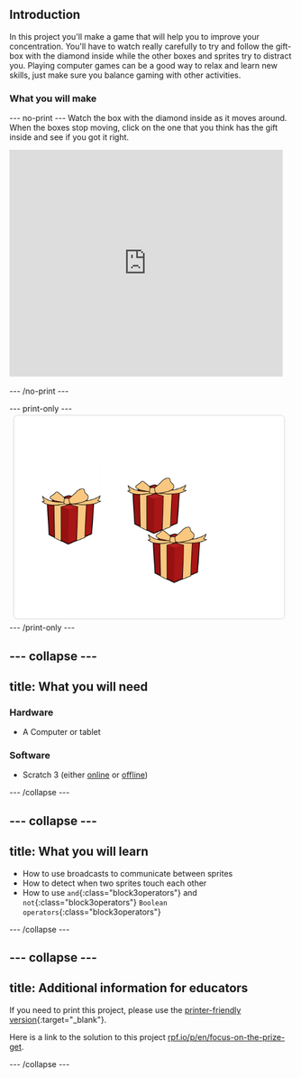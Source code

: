 ## Introduction

In this project you'll make a game that will help you to improve your concentration. You'll have to watch really carefully to try and follow the gift-box with the diamond inside while the other boxes and sprites try to distract you. Playing computer games can be a good way to relax and learn new skills, just make sure you balance gaming with other activities. 

### What you will make

--- no-print ---
Watch the box with the diamond inside as it moves around. When the boxes stop moving, click on the one that you think has the gift inside and see if you got it right.


<div class="scratch-preview">
<iframe src="https://scratch.mit.edu/projects/405012395/embed" allowtransparency="true" width="485" height="402" frameborder="0" scrolling="no" allowfullscreen></iframe>
</div>

--- /no-print ---

--- print-only ---
![Complete project](images/showcase_static.png)
--- /print-only ---

--- collapse ---
---
title: What you will need
---
### Hardware

+ A Computer or tablet

### Software

+ Scratch 3 (either [online](http://rpf.io/scratchon) or [offline](http://rpf.io/scratchoff))

--- /collapse ---

--- collapse ---
---
title: What you will learn
---

- How to use broadcasts to communicate between sprites
- How to detect when two sprites touch each other
- How to use `and`{:class="block3operators"} and `not`{:class="block3operators"} `Boolean operators`{:class="block3operators"}

--- /collapse ---

--- collapse ---
---
title: Additional information for educators
---

If you need to print this project, please use the [printer-friendly version](https://projects.raspberrypi.org/en/projects/focus-on-the-prize/print){:target="_blank"}.

Here is a link to the solution to this project [rpf.io/p/en/focus-on-the-prize-get](http://rpf.io/p/en/focus-on-the-prize-get).

--- /collapse ---
